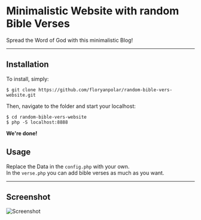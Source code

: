 # Minimalistic Website with random Bible Verses  

Spread the Word of God with this minimalistic Blog!  

---

## Installation  

To install, simply:
```console
$ git clone https://github.com/floryanpolar/random-bible-vers-website.git
```  
Then, navigate to the folder and start your localhost:  
```console
$ cd random-bible-vers-website  
$ php -S localhost:8888
```  
**We're done!**


## Usage  
 
Replace the Data in the `config.php` with your own.  
In the `verse.php` you can add bible verses as much as you want.

---

## Screenshot  

![Screenshot](https://www.florigold.de/screenshots/bible-verses.png)
